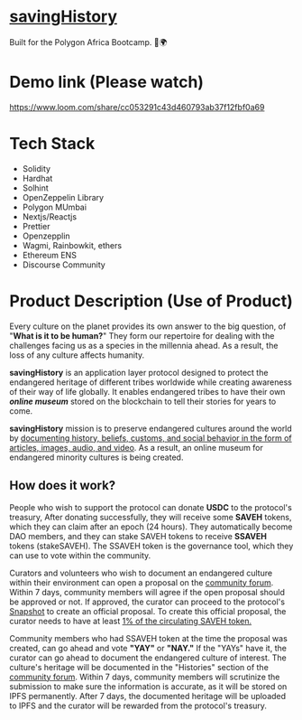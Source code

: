 # [savingHistory](https://savinghistory.xyz)
Built for the Polygon Africa Bootcamp. 🚀🌍

# Demo link (Please watch)
https://www.loom.com/share/cc053291c43d460793ab37f12fbf0a69

# Tech Stack
- Solidity
- Hardhat
- Solhint
- OpenZeppelin Library
- Polygon MUmbai
- Nextjs/Reactjs
- Prettier
- Openzepplin
- Wagmi, Rainbowkit, ethers
- Ethereum ENS
- Discourse Community 

# Product Description (Use of Product)
Every culture on the planet provides its own answer to the big question, of "**What is it to be human?**" They form our repertoire for dealing with the challenges facing us as a species in the millennia ahead. As a result, the loss of any culture affects humanity.

**savingHistory** is an application layer protocol designed to protect the endangered heritage of different tribes worldwide while creating awareness of their way of life globally. It enables endangered tribes to have their own ***online museum*** stored on the blockchain to tell their stories for years to come.

**savingHistory** mission is to preserve endangered cultures around the world by <u>documenting history, beliefs, customs, and social behavior in the form of articles, images, audio, and video</u>. As a result, an online museum for endangered minority cultures is being created.

## How does it work?

People who wish to support the protocol can donate **USDC** to the protocol's treasury, After donating successfully, they will receive some **SAVEH** tokens, which they can claim after an epoch (24 hours). They automatically become DAO members, and they can stake SAVEH tokens to receive **SSAVEH** tokens (stakeSAVEH). The SSAVEH token is the governance tool, which they can use to vote within the community.

Curators and volunteers who wish to document an endangered culture within their environment can open a proposal on the [community forum](https://community.savinghistory.xyz). Within 7 days, community members will agree if the open proposal should be approved or not. If approved, the curator can proceed to the protocol's [Snapshot](https://demo.snapshot.org/#/savinghistory.eth) to create an official proposal. To create this official proposal, the curator needs to have at least <u>1% of the circulating SAVEH token.</u>

Community members who had SSAVEH token at the time the proposal was created, can go ahead and vote **"YAY"** or **"NAY."** If the "YAYs" have it, the curator can go ahead to document the endangered culture of interest. The culture's heritage will be documented in the "Histories" section of the [community forum](https://community.savinghistory.xyz). Within 7 days, community members will scrutinize the submission to make sure the information is accurate, as it will be stored on IPFS permanently. After 7 days, the documented heritage will be uploaded to IPFS and the curator will be rewarded from the protocol's treasury.

